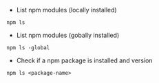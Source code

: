 * List npm modules (locally installed)
```
npm ls
```

* List npm modules (gobally installed)
```
npm ls -global
```
* Check if a npm package is installed and version
```
npm ls <package-name>
```

